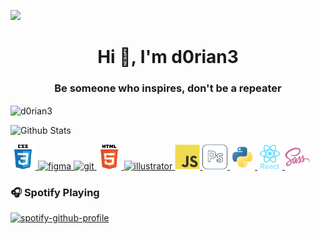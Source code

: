 <!-- <p align="center">
  Visitor count<br>
  <img src="https://profile-counter.glitch.me/d0rian3/count.svg" />
</p> -->

<p>
  <a href="https://count.getloli.com/"><img src="https://count.getloli.com/get/@:d0rian3"></a>

</p>

<h1 align="center">Hi 👋, I'm d0rian3</h1>
<h3 align="center">Be someone who inspires, don't be a repeater</h3>

<p><img align="center" src="https://github-readme-stats.vercel.app/api/top-langs/?username=d0rian3&theme=dark&hide_border=true" alt="d0rian3" /></p>

![Github Stats](https://github-readme-stats.vercel.app/api?username=d0rian3&show_icons=true&theme=dark&hide_border=true)

<p align="left"> <a href="https://www.w3schools.com/css/" target="_blank" rel="noreferrer"> <img src="https://raw.githubusercontent.com/devicons/devicon/master/icons/css3/css3-original-wordmark.svg" alt="css3" width="40" height="40"/> </a> <a href="https://www.figma.com/" target="_blank" rel="noreferrer"> <img src="https://www.vectorlogo.zone/logos/figma/figma-icon.svg" alt="figma" width="40" height="40"/> </a> <a href="https://git-scm.com/" target="_blank" rel="noreferrer"> <img src="https://www.vectorlogo.zone/logos/git-scm/git-scm-icon.svg" alt="git" width="40" height="40"/> </a> <a href="https://www.w3.org/html/" target="_blank" rel="noreferrer"> <img src="https://raw.githubusercontent.com/devicons/devicon/master/icons/html5/html5-original-wordmark.svg" alt="html5" width="40" height="40"/> </a> <a href="https://www.adobe.com/in/products/illustrator.html" target="_blank" rel="noreferrer"> <img src="https://www.vectorlogo.zone/logos/adobe_illustrator/adobe_illustrator-icon.svg" alt="illustrator" width="40" height="40"/> </a> <a href="https://developer.mozilla.org/en-US/docs/Web/JavaScript" target="_blank" rel="noreferrer"> <img src="https://raw.githubusercontent.com/devicons/devicon/master/icons/javascript/javascript-original.svg" alt="javascript" width="40" height="40"/> </a> <a href="https://www.photoshop.com/en" target="_blank" rel="noreferrer"> <img src="https://raw.githubusercontent.com/devicons/devicon/master/icons/photoshop/photoshop-line.svg" alt="photoshop" width="40" height="40"/> </a> <a href="https://www.python.org" target="_blank" rel="noreferrer"> <img src="https://raw.githubusercontent.com/devicons/devicon/master/icons/python/python-original.svg" alt="python" width="40" height="40"/> </a> <a href="https://reactjs.org/" target="_blank" rel="noreferrer"> <img src="https://raw.githubusercontent.com/devicons/devicon/master/icons/react/react-original-wordmark.svg" alt="react" width="40" height="40"/> </a> <a href="https://sass-lang.com" target="_blank" rel="noreferrer"> <img src="https://raw.githubusercontent.com/devicons/devicon/master/icons/sass/sass-original.svg" alt="sass" width="40" height="40"/> </a> </p>


### 🎧 Spotify Playing

[![spotify-github-profile](https://spotify-github-profile.kittinanx.com/api/view?uid=l9cwo7e2qllp0iq6z5enq8g4b&cover_image=true&theme=default&show_offline=false&background_color=272626&interchange=false&bar_color=486e45&bar_color_cover=false)](https://github.com/kittinan/spotify-github-profile)
